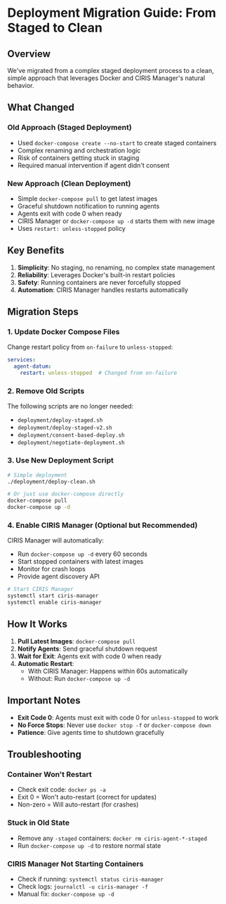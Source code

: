 # Deployment Migration Guide: From Staged to Clean

## Overview

We've migrated from a complex staged deployment process to a clean, simple approach that leverages Docker and CIRIS Manager's natural behavior.

## What Changed

### Old Approach (Staged Deployment)
- Used `docker-compose create --no-start` to create staged containers
- Complex renaming and orchestration logic
- Risk of containers getting stuck in staging
- Required manual intervention if agent didn't consent

### New Approach (Clean Deployment)
- Simple `docker-compose pull` to get latest images
- Graceful shutdown notification to running agents
- Agents exit with code 0 when ready
- CIRIS Manager or `docker-compose up -d` starts them with new image
- Uses `restart: unless-stopped` policy

## Key Benefits

1. **Simplicity**: No staging, no renaming, no complex state management
2. **Reliability**: Leverages Docker's built-in restart policies
3. **Safety**: Running containers are never forcefully stopped
4. **Automation**: CIRIS Manager handles restarts automatically

## Migration Steps

### 1. Update Docker Compose Files

Change restart policy from `on-failure` to `unless-stopped`:

```yaml
services:
  agent-datum:
    restart: unless-stopped  # Changed from on-failure
```

### 2. Remove Old Scripts

The following scripts are no longer needed:
- `deployment/deploy-staged.sh`
- `deployment/deploy-staged-v2.sh`
- `deployment/consent-based-deploy.sh`
- `deployment/negotiate-deployment.sh`

### 3. Use New Deployment Script

```bash
# Simple deployment
./deployment/deploy-clean.sh

# Or just use docker-compose directly
docker-compose pull
docker-compose up -d
```

### 4. Enable CIRIS Manager (Optional but Recommended)

CIRIS Manager will automatically:
- Run `docker-compose up -d` every 60 seconds
- Start stopped containers with latest images
- Monitor for crash loops
- Provide agent discovery API

```bash
# Start CIRIS Manager
systemctl start ciris-manager
systemctl enable ciris-manager
```

## How It Works

1. **Pull Latest Images**: `docker-compose pull`
2. **Notify Agents**: Send graceful shutdown request
3. **Wait for Exit**: Agents exit with code 0 when ready
4. **Automatic Restart**: 
   - With CIRIS Manager: Happens within 60s automatically
   - Without: Run `docker-compose up -d`

## Important Notes

- **Exit Code 0**: Agents must exit with code 0 for `unless-stopped` to work
- **No Force Stops**: Never use `docker stop -f` or `docker-compose down`
- **Patience**: Give agents time to shutdown gracefully

## Troubleshooting

### Container Won't Restart
- Check exit code: `docker ps -a` 
- Exit 0 = Won't auto-restart (correct for updates)
- Non-zero = Will auto-restart (for crashes)

### Stuck in Old State
- Remove any `-staged` containers: `docker rm ciris-agent-*-staged`
- Run `docker-compose up -d` to restore normal state

### CIRIS Manager Not Starting Containers
- Check if running: `systemctl status ciris-manager`
- Check logs: `journalctl -u ciris-manager -f`
- Manual fix: `docker-compose up -d`